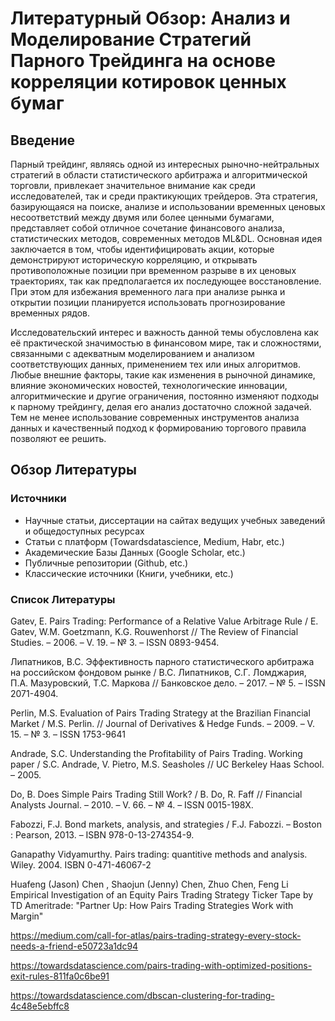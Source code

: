 # Литературный Обзор: Анализ и Моделирование Стратегий Парного Трейдинга на основе корреляции котировок ценных бумаг

## Введение
Парный трейдинг, являясь одной из интересных рыночно-нейтральных стратегий в области статистического арбитража и алгоритмической торговли, 
привлекает  значительное внимание как среди  исследователей, 
так и среди практикующих трейдеров. Эта стратегия, базирующаяся на поиске, анализе и использовании временных ценовых 
несоответствий между двумя или более ценными бумагами, 
представляет собой отличное сочетание финансового анализа, 
статистических методов, современных методов ML&DL. 
Основная идея заключается в том, чтобы идентифицировать акции, 
которые демонстрируют историческую корреляцию, 
и открывать противоположные позиции при временном разрыве 
в их ценовых траекториях, так как предполагается их последующее восстановление.
При этом для избежания временного лага при анализе рынка и открытии позиции планируется использовать 
прогнозирование временных рядов.

Исследовательский интерес и важность данной темы обусловлена как её практической значимостью в
финансовом мире, так и сложностями, связанными с адекватным моделированием
и анализом соответствующих данных, применением тех или иных алгоритмов. 
Любые внешние факторы, такие как изменения в рыночной динамике, влияние экономических новостей, технологические 
инновации, алгоритмические и другие ограничения, постоянно изменяют подходы к парному трейдингу, делая его анализ достаточно сложной задачей.
Тем не менее использование современных инструментов анализа данных и качественный подход 
к формированию торгового правила позволяют ее решить.

## Обзор Литературы
### Источники
- Научные статьи, диссертации на сайтах ведущих учебных заведений и общедоступных ресурсах
- Cтатьи с платформ (Towardsdatascience, Medium, Habr, etc.)
- Академические Базы Данных (Google Scholar, etc.)
- Публичные репозитории (Github, etc.)
- Классические источники (Книги, учебники, etc.)

### Список Литературы
Gatev, E. Pairs Trading: Performance of a Relative Value Arbitrage Rule /
E. Gatev, W.M. Goetzmann, K.G. Rouwenhorst // The Review of Financial Studies. – 2006. – V. 19. – 
№ 3. – ISSN 0893-9454.

Липатников, В.С. Эффективность парного статистического арбитража
на российском фондовом рынке / В.С. Липатников, С.Г. Ломджария, П.А. Мазуровский, Т.С. Маркова // 
Банковское дело. – 2017. – № 5. – ISSN 2071-4904.

Perlin, M.S. Evaluation of Pairs Trading Strategy at the Brazilian Financial
Market / M.S. Perlin. // Journal of Derivatives & Hedge Funds. – 2009. – V. 15. –
№ 3. – ISSN 1753-9641

Andrade, S.C. Understanding the Profitability of Pairs Trading. Working
paper / S.C. Andrade, V. Pietro, M.S. Seasholes // UC Berkeley Haas School. – 2005.

Do, B. Does Simple Pairs Trading Still Work? / B. Do, R. Faff // Financial
Analysts Journal. – 2010. – V. 66. – № 4. – ISSN 0015-198X.

Fabozzi, F.J. Bond markets, analysis, and strategies / F.J. Fabozzi. –
Boston : Pearson, 2013. – ISBN 978-0-13-274354-9.

Ganapathy Vidyamurthy. Pairs trading: quantitive methods and analysis. 
Wiley. 2004. ISBN 0-471-46067-2

Huafeng (Jason) Chen , Shaojun (Jenny) Chen, Zhuo Chen, Feng Li  Empirical Investigation of an Equity Pairs Trading Strategy
Ticker Tape by TD Ameritrade: "Partner Up: How Pairs Trading Strategies Work with Margin"

https://medium.com/call-for-atlas/pairs-trading-strategy-every-stock-needs-a-friend-e50723a1dc94

https://towardsdatascience.com/pairs-trading-with-optimized-positions-exit-rules-811fa0c6be91

https://towardsdatascience.com/dbscan-clustering-for-trading-4c48e5ebffc8






